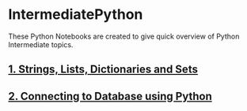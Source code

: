 # IntermediatePython
These Python Notebooks are created to give quick overview of Python Intermediate topics.

## [1. Strings, Lists, Dictionaries and Sets](https://github.com/afizs/IntermediatePython/blob/master/1.%20String_List_Dict_Set.ipynb)
## [2. Connecting to Database using Python](https://github.com/afizs/IntermediatePython/blob/master/connectingtodb/SQLite3withPython.ipynb)